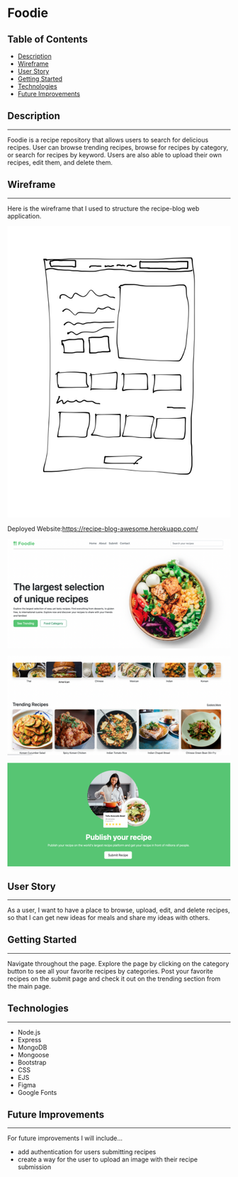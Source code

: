 # **Foodie**

## Table of Contents

- [Description](#Description)
- [Wireframe](#Wireframe)
- [User Story](#user-story)
- [Getting Started](#getting-started)
- [Technologies](#technologies)
- [Future Improvements](#future-improvements)

## Description

---

Foodie is a recipe repository that allows users to search for delicious recipes. User can browse trending recipes, browse for recipes by category, or search for recipes by keyword. Users are also able to upload their own recipes, edit them, and delete them.

## Wireframe

---

Here is the wireframe that I used to structure the recipe-blog web application.

![alt text](./public/img/wireframe.png)

Deployed Website:https://recipe-blog-awesome.herokuapp.com/

![alt text](./public/img/Frontpage.png)

![alt text](./public/img/Recipes.png)

![alt text](./public/img/submitpage.png)

## User Story

---

As a user, I want to have a place to browse, upload, edit, and delete recipes, so that I can get new ideas for meals and share my ideas with others.

## Getting Started

---

Navigate throughout the page. Explore the page by clicking on the category button to see all your favorite recipes by categories. Post your favorite recipes on the submit page and check it out on the trending section from the main page.

## Technologies

---

- Node.js
- Express
- MongoDB
- Mongoose
- Bootstrap
- CSS
- EJS
- Figma
- Google Fonts

## Future Improvements

---

For future improvements I will include...

- add authentication for users submitting recipes
- create a way for the user to upload an image with their recipe submission
